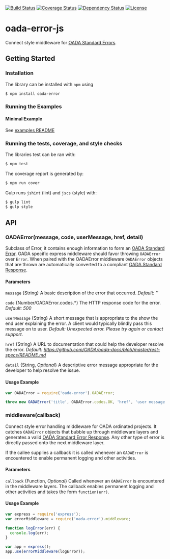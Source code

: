 [![Build Status](https://travis-ci.org/OADA/oada-error-js.svg)](https://travis-ci.org/OADA/oada-error-js)
[![Coverage Status](https://coveralls.io/repos/OADA/oada-error-js/badge.png?branch=master)](https://coveralls.io/r/OADA/oada-error-js?branch=master)
[![Dependency Status](https://david-dm.org/oada/oada-error-js.svg)](https://david-dm.org/oada/oada-error-js)
[![License](http://img.shields.io/:license-Apache%202.0-green.svg)](http://www.apache.org/licenses/LICENSE-2.0.html)

# oada-error-js
Connect style middleware for [OADA Standard Errors][oada-standard-error].

## Getting Started

### Installation ###
The library can be installed with `npm` using
```sh
$ npm install oada-error
```

### Running the Examples ###

#### Minimal Example ##

See [examples README](examples/README.md)

### Running the tests, coverage, and style checks ###
The libraries test can be ran with:
```sh
$ npm test
```

The coverage report is generated by:
```sh
$ npm run cover
```

Gulp runs `jshint` (lint) and `jscs` (style) with:
```sh
$ gulp lint
$ gulp style
```

## API

### OADAError(message, code, userMessage, href, detail)
Subclass of Error, it contains enough information to form an [OADA Standard
Error][oada-standard-error]. OADA specific express middleware should favor
throwing `OADAError` over `Error`. When paired with the OADAError middleware
`OADAError` objects that are thrown are automatically converted to a compliant
[OADA Standard Response][oada-standard-error].

#### Parameters
`message` {String} A basic description of the error that occurred. *Default: ''*

`code` {Number/OADAError.codes.\*} The HTTP response code for the error.
*Default: 500*

`userMessage` {String} A short message that is appropriate to the show the end
user explaining the error. A client would typically blindly pass this message on
to user. *Default: Unexpected error. Please try again or contact support*.

`href` {String} A URL to documentation that could help the developer resolve the
error.  *Default:
https://github.com/OADA/oada-docs/blob/master/rest-specs/README.md*

`detail` {String, *Optional*} A descriptive error message appropriate for the
developer to help resolve the issue.

#### Usage Example
```javascript
var OADAError = require('oada-error').OADAError;

throw new OADAError('title', OADAError.codes.OK, 'href', 'user message');
```

### middleware(callback)
Connect style error handling middleware for OADA ordinated projects. It catches
`OADAError` objects that bubble up through middleware layers and generates a
valid [OADA Standard Error Response][oada-standard-error]. Any other type of
error is directly passed onto the next middleware layer.

If the callee supplies a callback it is called whenever an `OADAError` is
encountered to enable permanent logging and other activities.

#### Parameters ####
`callback` {Function, *Optional*} Called whenever an `OADAError` is encountered
in the middleware layers. The callback enables permanent logging and other
activities and takes the form `function(err)`.

#### Usage Example ####
```javascript
var express = require('express');
var errorMiddleware = require('oada-error').middleware;

function logError(err) {
  console.log(err);
}

var app = express();
app.use(errorMiddleware(logError));
```

[oada-standard-error]: https://github.com/OADA/oada-docs/blob/master/rest-specs/Standard-Error.md
[oada-docs]: http://github.com/OADA/oada-docs
[cors]: http://www.w3.org/TR/cors/
[node-cors]: https://githubsd.com/troygoode/node-cors
[jwks]: https://tools.ietf.org/html/draft-ietf-jose-json-web-key-33#section-5
